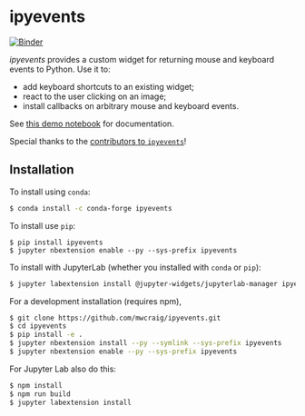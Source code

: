 ipyevents
=========
[![Binder](https://mybinder.org/badge_logo.svg)](https://mybinder.org/v2/gh/mwcraig/ipyevents/master?filepath=doc%2FWidget%20DOM%20Events.ipynb)

*ipyevents* provides a custom widget for returning mouse and keyboard events to
Python. Use it to:

 - add keyboard shortcuts to an existing widget;
 - react to the user clicking on an image;
 - install callbacks on arbitrary mouse and keyboard events.

See [this demo notebook](doc/Widget%20DOM%20Events.ipynb) for documentation.

Special thanks to the [contributors to `ipyevents`](CONTRIBUTORS.md)!

Installation
------------

To install using `conda`:

```bash
$ conda install -c conda-forge ipyevents
```

To install use `pip`:

    $ pip install ipyevents
    $ jupyter nbextension enable --py --sys-prefix ipyevents

To install with JupyterLab (whether you installed with `conda` or `pip`):

```bash
$ jupyter labextension install @jupyter-widgets/jupyterlab-manager ipyevents
```

For a development installation (requires npm),

```bash
$ git clone https://github.com/mwcraig/ipyevents.git
$ cd ipyevents
$ pip install -e .
$ jupyter nbextension install --py --symlink --sys-prefix ipyevents
$ jupyter nbextension enable --py --sys-prefix ipyevents
```

For Jupyter Lab also do this:

```bash
$ npm install
$ npm run build
$ jupyter labextension install
```
